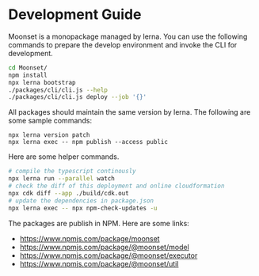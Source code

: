 # Development Guide

Moonset is a monopackage managed by lerna.  You can use the following commands
to prepare the develop environment and invoke the CLI for development.

```bash
cd Moonset/
npm install
npx lerna bootstrap
./packages/cli/cli.js --help
./packages/cli/cli.js deploy --job '{}'
```

All packages should maintain the same version by lerna. The following are some
sample commands:

```
npx lerna version patch
npx lerna exec -- npm publish --access public
```

Here are some helper commands.

```bash
# compile the typescript continously
npx lerna run --parallel watch
# check the diff of this deployment and online cloudformation
npx cdk diff --app ./build/cdk.out
# update the dependencies in package.json
npx lerna exec -- npx npm-check-updates -u
```

The packages are publish in NPM. Here are some links:

* https://www.npmjs.com/package/moonset
* https://www.npmjs.com/package/@moonset/model
* https://www.npmjs.com/package/@moonset/executor
* https://www.npmjs.com/package/@moonset/util

